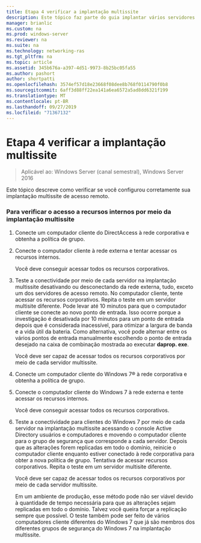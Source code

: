 ```yaml
---
title: Etapa 4 verificar a implantação multissite
description: Este tópico faz parte do guia implantar vários servidores de acesso remoto em uma implantação multissite no Windows Server 2016.
manager: brianlic
ms.custom: na
ms.prod: windows-server
ms.reviewer: na
ms.suite: na
ms.technology: networking-ras
ms.tgt_pltfrm: na
ms.topic: article
ms.assetid: 345b676a-a397-4d51-9973-8b25bc05fa55
ms.author: pashort
author: shortpatti
ms.openlocfilehash: 3574ef57d18e23668f08dee8b768f0114790f0b8
ms.sourcegitcommit: 6aff3d88ff22ea141a6ea6572a5ad8dd6321f199
ms.translationtype: MT
ms.contentlocale: pt-BR
ms.lasthandoff: 09/27/2019
ms.locfileid: "71367132"
---
```

# <a name="step-4-verify-the-multisite-deployment"></a>Etapa 4 verificar a implantação multissite

>Aplicável ao: Windows Server (canal semestral), Windows Server 2016

Este tópico descreve como verificar se você configurou corretamente sua implantação multissite de acesso remoto.  
  
### <a name="to-verify-access-to-internal-resources-through-the-multisite-deployment"></a>Para verificar o acesso a recursos internos por meio da implantação multissite  
  
1.  Conecte um computador cliente do DirectAccess à rede corporativa e obtenha a política de grupo.  
  
2.  Conecte o computador cliente à rede externa e tentar acessar os recursos internos.  
  
    Você deve conseguir acessar todos os recursos corporativos.  
  
3.  Teste a conectividade por meio de cada servidor na implantação multissite desativando ou desconectando da rede externa, tudo, exceto um dos servidores de acesso remoto. No computador cliente, tente acessar os recursos corporativos. Repita o teste em um servidor multisite diferente. Pode levar até 10 minutos para que o computador cliente se conecte ao novo ponto de entrada. Isso ocorre porque a investigação é desativada por 10 minutos para um ponto de entrada depois que é considerada inacessível, para otimizar a largura de banda e a vida útil da bateria. Como alternativa, você pode alternar entre os vários pontos de entrada manualmente escolhendo o ponto de entrada desejado na caixa de combinação mostrada ao executar **daprop. exe**.  
  
    Você deve ser capaz de acessar todos os recursos corporativos por meio de cada servidor multissite.  
  
4.  Conecte um computador cliente do Windows 7&reg; à rede corporativa e obtenha a política de grupo.  
  
5.  Conecte o computador cliente do Windows 7 à rede externa e tente acessar os recursos internos.  
  
    Você deve conseguir acessar todos os recursos corporativos.  
  
6.  Teste a conectividade para clientes do Windows 7 por meio de cada servidor na implantação multissite acessando o console Active Directory usuários e computadores e movendo o computador cliente para o grupo de segurança que corresponde a cada servidor. Depois que as alterações forem replicadas em todo o domínio, reinicie o computador cliente enquanto estiver conectado à rede corporativa para obter a nova política de grupo. Tentativa de acessar recursos corporativos. Repita o teste em um servidor multisite diferente.  
  
    Você deve ser capaz de acessar todos os recursos corporativos por meio de cada servidor multissite.  
  
    Em um ambiente de produção, esse método pode não ser viável devido à quantidade de tempo necessária para que as alterações sejam replicadas em todo o domínio. Talvez você queira forçar a replicação sempre que possível. O teste também pode ser feito de vários computadores cliente diferentes do Windows 7 que já são membros dos diferentes grupos de segurança do Windows 7 na implantação multissite.  
  


